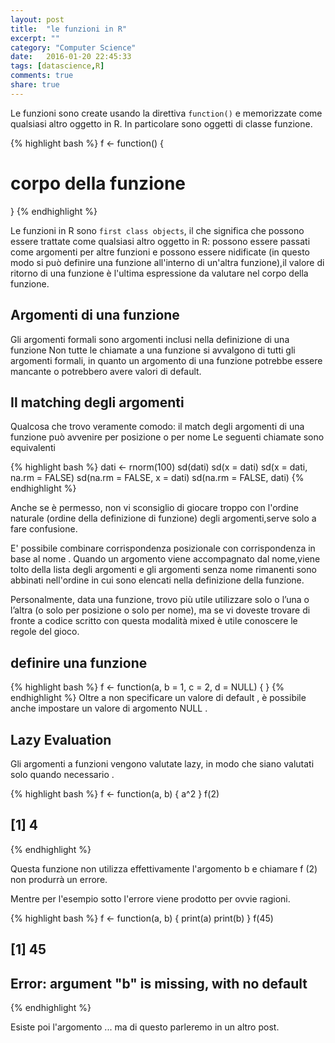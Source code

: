 ```yaml
---
layout: post
title:  "le funzioni in R"
excerpt: ""
category: "Computer Science"
date:   2016-01-20 22:45:33
tags: [datascience,R]
comments: true
share: true
---
```


Le funzioni sono create usando la direttiva `function()` e memorizzate come qualsiasi altro oggetto in R. 
In particolare sono oggetti di classe funzione.

{% highlight bash %}
f <- function(<arguments>) {
   # corpo della funzione
}
{% endhighlight %}

Le funzioni in R sono `first class objects`, il che significa che possono essere trattate come qualsiasi altro oggetto in R: possono essere passati come argomenti per altre funzioni e possono essere nidificate (in questo modo si può definire una funzione all'interno di un'altra funzione),il valore di ritorno di una funzione è l'ultima espressione da valutare nel corpo della funzione.

## Argomenti di una funzione

Gli argomenti formali sono argomenti inclusi nella definizione di una funzione
Non tutte le chiamate a una funzione si avvalgono di tutti gli argomenti formali, in quanto
un argomento di una funzione potrebbe essere mancante o potrebbero avere valori di default.

## Il matching degli argomenti 
Qualcosa che trovo veramente comodo: il match degli argomenti di una funzione può avvenire per posizione o per nome
Le seguenti chiamate sono equivalenti

{% highlight bash %}
dati <- rnorm(100)
sd(dati)
sd(x = dati)
sd(x = dati, na.rm = FALSE)
sd(na.rm = FALSE, x = dati)
sd(na.rm = FALSE, dati)
{% endhighlight %}

Anche se è permesso, non vi sconsiglio di giocare troppo con l'ordine naturale (ordine della definizione di funzione) degli argomenti,serve solo a fare confusione.

E' possibile combinare corrispondenza posizionale con corrispondenza in base al nome .
Quando un argomento viene accompagnato dal nome,viene tolto della lista degli argomenti e gli argomenti senza nome rimanenti sono abbinati nell'ordine in cui sono elencati nella definizione della funzione. 

Personalmente, data una funzione, trovo più utile utilizzare solo o l’una o l’altra (o solo per posizione o solo per nome), ma se vi doveste trovare di fronte a codice scritto con questa modalità mixed è utile conoscere le regole del gioco.

## definire una funzione
{% highlight bash %}
f <- function(a, b = 1, c = 2, d = NULL) {
}
{% endhighlight %}
Oltre a non specificare un valore di default , è possibile anche impostare un valore di argomento NULL .

## Lazy Evaluation
Gli argomenti a funzioni vengono valutate lazy, in modo che siano valutati solo quando necessario .

{% highlight bash %}
f <- function(a, b) {
   a^2
}
f(2)
## [1] 4
{% endhighlight %}

Questa funzione non utilizza effettivamente l'argomento b e chiamare f (2) non produrrà un errore.

Mentre per l'esempio sotto l'errore viene prodotto per ovvie ragioni.

{% highlight bash %}
f <- function(a, b) {
   print(a)
   print(b)
}
f(45)
## [1] 45
## Error: argument "b" is missing, with no default
{% endhighlight %}

Esiste poi l'argomento ... ma di questo parleremo in un altro post.



